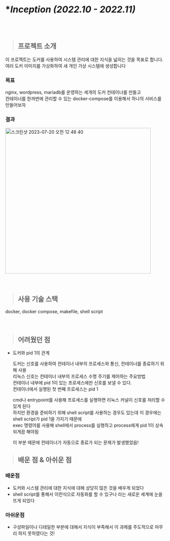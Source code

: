 <br>
<br>

# **Inception (2022.10 - 2022.11)*

<br>
<br>

> ## 프로젝트 소개

이 프로젝트는 도커를 사용하여 시스템 관리에 대한 지식을 넓히는 것을 목표로 합니다.   
여러 도커 이미지를 가상화하여 새 개인 가상 시스템에 생성합니다

###      
### 목표
nginx, wordpress, mariadb를 운영하는 세개의 도커 컨테이너를 만들고    
컨테이너를 한꺼번에 관리할 수 있는 docker-compose를 이용해서 하나의 서비스를 만들어보자


### 결과
<img width="458" alt="스크린샷 2023-07-20 오전 12 48 40" src="https://github.com/Jung-Off/42/assets/33520938/35908c39-0d78-4bde-959a-677d40b55521">

<br>
<br>
<br>


> ## 사용 기술 스택

docker, docker compose, makefile, shell script
<br>
<br>
<br>

> ## 어려웠던 점

- 도커와 pid 1의 관계

  도커는 신호를 사용하여 컨테이너 내부의 프로세스와 통신, 컨테이너를 종료하기 위해 사용   
  리눅스 신호는 컨테이너 내부의 프로세스 수명 주기를 제어하는 주요방법   
  컨테이너 내부에 pid 1이 있는 프로세스에만 신호를 보낼 수 있다.   
  컨테이너에서 실행된 첫 번째 프로세스는 pid 1   
  
  cmd나 entrypoint를 사용해 프로세스를 실행하면 리눅스 커널이 신호를 처리할 수 있게 된다   
  하지만 환경을 준비하기 위해 shell script를 사용하는 경우도 있는데 이 경우에는 shell script가 pid 1을 가지기 때문에   
  exec 명령어를 사용해 shell에서 process를 실행하고 process에게 pid 1이 상속되게끔 해야됨   

  이 부분 때문에 컨테이너가 자동으로 종료가 되는 문제가 발생했었음!   


> ## 배운 점 & 아쉬운 점

### 배운점

-   도커와 시스템 관리에 대한 지식에 대해 상당히 많은 것을 배우게 되었다
-   shell script를 통해서 이런식으로 자동화를 할 수 있구나 라는 새로운 세계에 눈을 뜨게 되었다

### 아쉬운점

-   구성파일이나 디테일한 부분에 대해서 지식이 부족해서 이 과제를 주도적으로 마무리 하지 못하였다는 것!   

<br>
